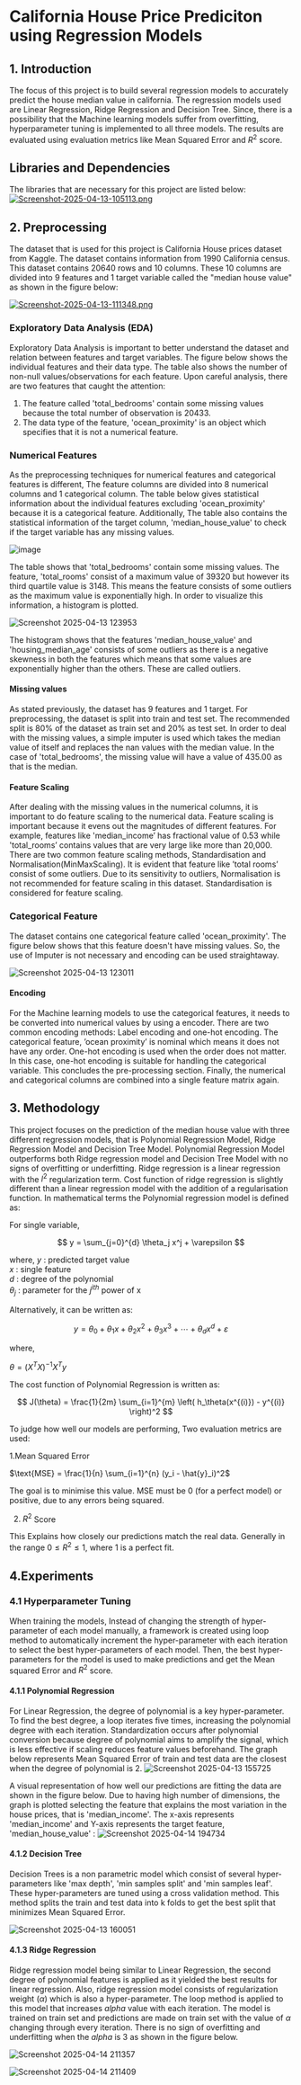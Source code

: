# California House Price Prediciton using Regression Models

## 1. Introduction

The focus of this project is to build several regression models to accurately predict the house median value in california. The regression models used are Linear Regression, Ridge Regression and Decision Tree. Since, there is a possibility that the Machine learning models suffer from overfitting, hyperparameter tuning is implemented to all three models. The results are evaluated using evaluation metrics like Mean Squared Error and $R^2$ score.

## Libraries and Dependencies

The libraries that are necessary for this project are listed below:
[![Screenshot-2025-04-13-105113.png](https://i.postimg.cc/76S8VnyL/Screenshot-2025-04-13-105113.png)](https://postimg.cc/DJfMfs0V)

## 2. Preprocessing

The dataset that is used for this project is California House prices dataset from Kaggle. The dataset contains information from 1990 California census. This dataset contains 20640 rows and 10 columns. These 10 columns are divided into 9 features and 1 target variable called the "median house value" as shown in the figure below:

[![Screenshot-2025-04-13-111348.png](https://i.postimg.cc/7LGdXny2/Screenshot-2025-04-13-111348.png)](https://postimg.cc/Tyxt3m1d)

### Exploratory Data Analysis (EDA)

Exploratory Data Analysis is important to better understand the dataset and relation between features and target variables. The figure below shows the individual features and their data type. The table also shows the number of non-null values/observations for each feature. Upon careful analysis, there are two features that caught the attention:

1. The feature called 'total_bedrooms' contain some missing values because the total number of observation is 20433.
2. The data type of the feature, 'ocean_proximity' is an object which specifies that it is not a numerical feature.

### Numerical Features
As the preprocessing techniques for numerical features and categorical features is different, The feature columns are divided into 8 numerical columns and 1 categorical column. The table below gives statistical information about the individual features excluding 'ocean_proximity' because it is a categorical feature. Additionally, The table also contains the statistical information of the target column, 'median_house_value' to check if the target variable has any missing values.

![image](https://github.com/user-attachments/assets/58a7d520-779f-4da2-9989-2df280256146)

The table shows that 'total_bedrooms' contain some missing values. The feature, 'total_rooms' consist of a maximum value of 39320 but however its third quartile value is 3148. This means the feature consists of some outliers as the maximum value is exponentially high. In order to visualize this information, a histogram is plotted.

![Screenshot 2025-04-13 123953](https://github.com/user-attachments/assets/8fa69b86-83b1-41cb-bb49-bd6535fc0ec3)

The histogram shows that the features 'median_house_value' and 'housing_median_age' consists of some outliers as there is a negative skewness in both the features which means that some values are exponentially higher than the others. These are called outliers. 


#### Missing values
As stated previously, the dataset has 9 features and 1 target. For preprocessing, the dataset is split into train and test set. The recommended split is 80% of the dataset as train set and 20% as test set. 
In order to deal with the missing values, a simple imputer is used which takes the median value of itself and replaces the nan values with the median value. In the case of 'total_bedrooms', the missing value will have a value of 435.00 as that is the median. 

#### Feature Scaling
After dealing with the missing values in the numerical columns, it is important to do feature scaling to the numerical data. Feature scaling is important because it evens out the magnitudes of different features. For example, features like 'median_income’ has fractional value of 0.53 while 'total_rooms’ contains values that are very large like more than 20,000. There are two common feature scaling methods, Standardisation and Normalisation(MinMaxScaling). It is evident that feature like ’total rooms’ consist of some outliers. Due to its sensitivity to outliers, Normalisation is not recommended for feature scaling in this dataset. 
Standardisation is considered for feature scaling.

### Categorical Feature

The dataset contains one categorical feature called 'ocean_proximity'. The figure below shows that this feature doesn't have missing values. So, the use of Imputer is not necessary and encoding can be used straightaway. 

![Screenshot 2025-04-13 123011](https://github.com/user-attachments/assets/10f4b93e-b212-466c-90dc-0ed3d9fe9b2e)

#### Encoding
For the Machine learning models to use the categorical features, it needs to be converted into numerical values by using a
encoder. There are two common encoding methods: Label encoding and one-hot encoding. The categorical feature, ’ocean
proximity’ is nominal which means it does not have any order. One-hot encoding is used when the order does not matter.
In this case, one-hot encoding is suitable for handling the categorical variable.
This concludes the pre-processing section. Finally, the numerical and categorical columns are combined into a single
feature matrix again.


## 3. Methodology
This project focuses on the prediction of the median house value with three different regression models,
that is Polynomial Regression Model, Ridge Regression Model and Decision Tree Model. Polynomial Regression Model outperforms
both Ridge regression model and Decision Tree Model with no signs of overfitting or underfitting.
Ridge regression is a linear regression with the $l^2$ regularization term. Cost function of ridge regression is slightly different
than a linear regression model with the addition of a regularisation function. In mathematical terms the Polynomial regression model is defined as:

For single variable,
<div align="center">

$$
y = \sum_{j=0}^{d} \theta_j x^j + \varepsilon
$$
</div>

where,
      $y$ : predicted target value </br>
      $x$ : single feature        
      $d$ : degree of the polynomial</br>
      $\theta_j$ : parameter for the $j^{ith}$ power of x</br>

Alternatively, it can be written as:

<div align="center">
  
$$
y = \theta_0 + \theta_1 x + \theta_2 x^2 + \theta_3 x^3 + \cdots + \theta_d x^d + \varepsilon
$$

</div>
where,</br>

$\theta = (X^T X)^{-1} X^T y$

The cost function of Polynomial Regression is written as:
<div align="center">
  
$$
J(\theta) = \frac{1}{2m} \sum_{i=1}^{m} \left( h_\theta(x^{(i)}) - y^{(i)} \right)^2
$$
</div>

To judge how well our models are performing, Two evaluation metrics are used:

1.Mean Squared Error

$\text{MSE} = \frac{1}{n} \sum_{i=1}^{n} (y_i - \hat{y}_i)^2$

The goal is to minimise this value. MSE must be 0  (for a perfect model) or positive, due to any errors being squared.

2. $R^2$  Score

This Explains how closely our predictions match the real data.
Generally in the range  $0≤R^2≤1$, where  1  is a perfect fit.

## 4.Experiments
### 4.1 Hyperparameter Tuning
When training the models, Instead of changing the strength of hyper-parameter of each model manually, a framework is created using loop method to automatically increment the hyper-parameter with each iteration to select the best hyper-parameters of each model. Then, the best hyper-parameters for the model is used to make predictions and get the Mean squared Error and $R^2$ score.

#### 4.1.1 Polynomial Regression
 For Linear Regression, the degree of polynomial is a key hyper-parameter. To find the best degree, a loop iterates five times, increasing the polynomial degree with each iteration. Standardization occurs after polynomial conversion because degree of polynomial aims to amplify the signal, which is less effective if scaling reduces feature values beforehand.
 The graph below represents Mean Squared Error of train and test data are the closest when the degree of polynomial is 2.
![Screenshot 2025-04-13 155725](https://github.com/user-attachments/assets/9776f481-3a91-48f7-bfed-dce1c8cbb0c9)

A visual representation of how well our predictions are fitting the data are shown in the figure below. Due to having high number of dimensions, the graph is plotted selecting the feature that explains the most variation in the house prices, that is 'median_income'. The x-axis represents 'median_income' and Y-axis represents the target feature, 'median_house_value' :
![Screenshot 2025-04-14 194734](https://github.com/user-attachments/assets/8e5eff68-38c5-4e21-bfb8-86dd65762c29)


#### 4.1.2 Decision Tree 
Decision Trees is a non parametric model which consist of several hyper-parameters like 'max depth', 'min samples split' and 'min samples leaf'. These hyper-parameters are tuned using a cross validation method. This method splits the train and test data into k folds to get the best split that minimizes Mean Squared Error.

![Screenshot 2025-04-13 160051](https://github.com/user-attachments/assets/7c2450e9-23d4-417b-9e91-f89643608a36)

#### 4.1.3 Ridge Regression
Ridge regression model being similar to Linear Regression, the second degree of polynomial features is applied as it yielded the best results for linear regression. Also, ridge regression model consists of regularization weight (${\alpha}$) which is also a hyper-parameter. The loop method is applied to this model that  increases $alpha$ value with each iteration. The model is trained on train set and predictions are made on train set with the value of ${\alpha}$  changing through every iteration. There is no sign of overfitting and underfitting when the $alpha$ is 3 as shown in the figure below.

![Screenshot 2025-04-14 211357](https://github.com/user-attachments/assets/7bc7d161-6350-422a-9fd3-53ac70f07437)

![Screenshot 2025-04-14 211409](https://github.com/user-attachments/assets/6e32c172-c0e7-4b4c-af2c-5ff6f92cb771)


